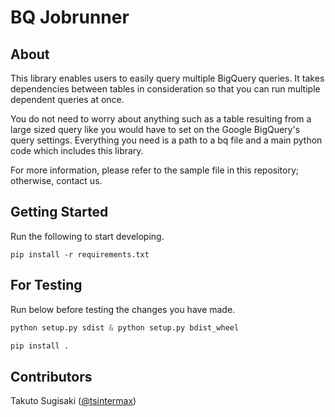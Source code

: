 # BQ Jobrunner

## About
This library enables users to easily query multiple BigQuery queries. It takes dependencies between tables in consideration so that you can run multiple dependent queries at once.

You do not need to worry about anything such as a table resulting from a large sized query like you would have to set on the Google BigQuery's query settings. Everything you need is a path to a bq file and a main python code which includes this library.

For more information, please refer to the sample file in this repository; otherwise, contact us.


## Getting Started
Run the following to start developing.
```shell
pip install -r requirements.txt
```

## For Testing
Run below before testing the changes you have made.
```python
python setup.py sdist & python setup.py bdist_wheel

pip install .
```

## Contributors
Takuto Sugisaki ([@tsintermax](https://github.com/tsintermax))
